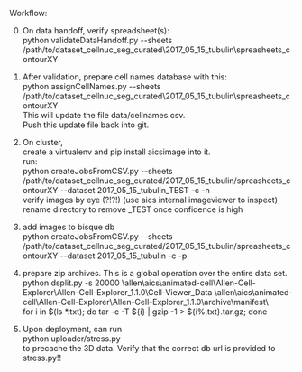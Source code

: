 Workflow:

0. On data handoff, verify spreadsheet(s):  
    python validateDataHandoff.py --sheets /path/to/dataset_cellnuc_seg_curated\2017_05_15_tubulin\spreasheets_contourXY

1. After validation, prepare cell names database with this:  
    python assignCellNames.py --sheets /path/to/dataset_cellnuc_seg_curated\2017_05_15_tubulin\spreasheets_contourXY    
This will update the file data/cellnames.csv.  
Push this update file back into git.

2. On cluster,  
create a virtualenv and pip install aicsimage into it.  
run:  
    python createJobsFromCSV.py --sheets /path/to/dataset_cellnuc_seg_curated/2017_05_15_tubulin/spreasheets_contourXY --dataset 2017_05_15_tubulin_TEST -c -n  
verify images by eye (?!?!)  (use aics internal imageviewer to inspect)  
rename directory to remove _TEST once confidence is high

3. add images to bisque db  
    python createJobsFromCSV.py --sheets /path/to/dataset_cellnuc_seg_curated/2017_05_15_tubulin/spreasheets_contourXY --dataset 2017_05_15_tubulin -c -p

4. prepare zip archives.  This is a global operation over the entire data set.  
    python dsplit.py -s 20000 \\allen\aics\animated-cell\Allen-Cell-Explorer\Allen-Cell-Explorer_1.1.0\Cell-Viewer_Data \\allen\aics\animated-cell\Allen-Cell-Explorer\Allen-Cell-Explorer_1.1.0\archive\manifest\  
    for i in $(ls *.txt); do tar -c -T ${i} | gzip -1 > ${i%.txt}.tar.gz; done

5. Upon deployment, can run  
python uploader/stress.py  
to precache the 3D data.  Verify that the correct db url is provided to stress.py!!
